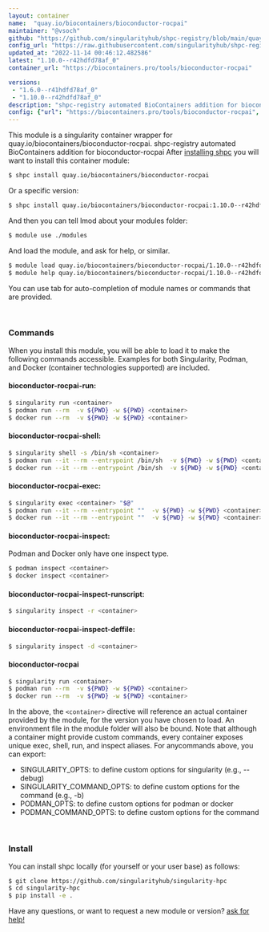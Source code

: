 ```yaml
---
layout: container
name:  "quay.io/biocontainers/bioconductor-rocpai"
maintainer: "@vsoch"
github: "https://github.com/singularityhub/shpc-registry/blob/main/quay.io/biocontainers/bioconductor-rocpai/container.yaml"
config_url: "https://raw.githubusercontent.com/singularityhub/shpc-registry/main/quay.io/biocontainers/bioconductor-rocpai/container.yaml"
updated_at: "2022-11-14 00:46:12.482586"
latest: "1.10.0--r42hdfd78af_0"
container_url: "https://biocontainers.pro/tools/bioconductor-rocpai"

versions:
 - "1.6.0--r41hdfd78af_0"
 - "1.10.0--r42hdfd78af_0"
description: "shpc-registry automated BioContainers addition for bioconductor-rocpai"
config: {"url": "https://biocontainers.pro/tools/bioconductor-rocpai", "maintainer": "@vsoch", "description": "shpc-registry automated BioContainers addition for bioconductor-rocpai", "latest": {"1.10.0--r42hdfd78af_0": "sha256:670984783a268a0e50e30f1857602ca20a7d6ac9470b29e28a7b573d93895270"}, "tags": {"1.6.0--r41hdfd78af_0": "sha256:bf8d1dc125126feff57d61c043f17ba7094315ffa931387ea7f27d0447cafcf6", "1.10.0--r42hdfd78af_0": "sha256:670984783a268a0e50e30f1857602ca20a7d6ac9470b29e28a7b573d93895270"}, "docker": "quay.io/biocontainers/bioconductor-rocpai"}
---
```


This module is a singularity container wrapper for quay.io/biocontainers/bioconductor-rocpai.
shpc-registry automated BioContainers addition for bioconductor-rocpai
After [installing shpc](#install) you will want to install this container module:


```bash
$ shpc install quay.io/biocontainers/bioconductor-rocpai
```

Or a specific version:

```bash
$ shpc install quay.io/biocontainers/bioconductor-rocpai:1.10.0--r42hdfd78af_0
```

And then you can tell lmod about your modules folder:

```bash
$ module use ./modules
```

And load the module, and ask for help, or similar.

```bash
$ module load quay.io/biocontainers/bioconductor-rocpai/1.10.0--r42hdfd78af_0
$ module help quay.io/biocontainers/bioconductor-rocpai/1.10.0--r42hdfd78af_0
```

You can use tab for auto-completion of module names or commands that are provided.

<br>

### Commands

When you install this module, you will be able to load it to make the following commands accessible.
Examples for both Singularity, Podman, and Docker (container technologies supported) are included.

#### bioconductor-rocpai-run:

```bash
$ singularity run <container>
$ podman run --rm  -v ${PWD} -w ${PWD} <container>
$ docker run --rm  -v ${PWD} -w ${PWD} <container>
```

#### bioconductor-rocpai-shell:

```bash
$ singularity shell -s /bin/sh <container>
$ podman run --it --rm --entrypoint /bin/sh  -v ${PWD} -w ${PWD} <container>
$ docker run --it --rm --entrypoint /bin/sh  -v ${PWD} -w ${PWD} <container>
```

#### bioconductor-rocpai-exec:

```bash
$ singularity exec <container> "$@"
$ podman run --it --rm --entrypoint ""  -v ${PWD} -w ${PWD} <container> "$@"
$ docker run --it --rm --entrypoint ""  -v ${PWD} -w ${PWD} <container> "$@"
```

#### bioconductor-rocpai-inspect:

Podman and Docker only have one inspect type.

```bash
$ podman inspect <container>
$ docker inspect <container>
```

#### bioconductor-rocpai-inspect-runscript:

```bash
$ singularity inspect -r <container>
```

#### bioconductor-rocpai-inspect-deffile:

```bash
$ singularity inspect -d <container>
```



#### bioconductor-rocpai

```bash
$ singularity run <container>
$ podman run --rm  -v ${PWD} -w ${PWD} <container>
$ docker run --rm  -v ${PWD} -w ${PWD} <container>
```


In the above, the `<container>` directive will reference an actual container provided
by the module, for the version you have chosen to load. An environment file in the
module folder will also be bound. Note that although a container
might provide custom commands, every container exposes unique exec, shell, run, and
inspect aliases. For anycommands above, you can export:

 - SINGULARITY_OPTS: to define custom options for singularity (e.g., --debug)
 - SINGULARITY_COMMAND_OPTS: to define custom options for the command (e.g., -b)
 - PODMAN_OPTS: to define custom options for podman or docker
 - PODMAN_COMMAND_OPTS: to define custom options for the command

<br>

### Install

You can install shpc locally (for yourself or your user base) as follows:

```bash
$ git clone https://github.com/singularityhub/singularity-hpc
$ cd singularity-hpc
$ pip install -e .
```

Have any questions, or want to request a new module or version? [ask for help!](https://github.com/singularityhub/singularity-hpc/issues)
